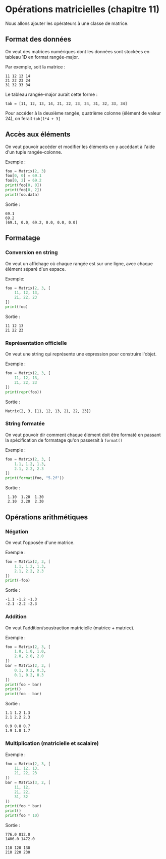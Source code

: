# Opérations matricielles (chapitre 11)

Nous allons ajouter les opérateurs à une classe de matrice.

## Format des données

On veut des matrices numériques dont les données sont stockées en tableau 1D en format rangée-major.

Par exemple, soit la matrice :
```
11 12 13 14
21 22 23 24
31 32 33 34
```
Le tableau rangée-major aurait cette forme :
```
tab = [11, 12, 13, 14, 21, 22, 23, 24, 31, 32, 33, 34]
```
Pour accéder à la deuxième rangée, quatrième colonne (élément de valeur 24), on ferait `tab[1*4 + 3]`

## Accès aux éléments

On veut pouvoir accéder et modifier les éléments en y accédant à l'aide d'un tuple rangée-colonne.

Exemple :
```python
foo = Matrix(2, 3)
foo[0, 0] = 69.1
foo[0, 2] = 69.2
print(foo[0, 0])
print(foo[0, 2])
print(foo.data)
```

Sortie :
```
69.1
69.2
[69.1, 0.0, 69.2, 0.0, 0.0, 0.0]
```

## Formatage

### Conversion en string
On veut un affichage où chaque rangée est sur une ligne, avec chaque élément séparé d'un espace.

Exemple:
```python
foo = Matrix(2, 3, [
	11, 12, 13,
	21, 22, 23
])
print(foo)
```

Sortie :
```
11 12 13
21 22 23
```

### Représentation officielle

On veut une string qui représente une expression pour construire l'objet.

Exemple :
```python
foo = Matrix(2, 3, [
	11, 12, 13,
	21, 22, 23
])
print(repr(foo))
```

Sortie :
```
Matrix(2, 3, [11, 12, 13, 21, 22, 23])
```

### String formatée

On veut pouvoir dir comment chaque élément doit être formaté en passant la spécification de formatage qu'on passerait à `format()`

Exemple :
```python
foo = Matrix(2, 3, [
	1.1, 1.2, 1.3,
	2.1, 2.2, 2.3
])
print(format(foo, "5.2f"))
```

Sortie :
```
 1.10  1.20  1.30
 2.10  2.20  2.30
```

## Opérations arithmétiques

### Négation

On veut l'opposée d'une matrice.

Exemple :
```python
foo = Matrix(2, 3, [
	1.1, 1.2, 1.3,
	2.1, 2.2, 2.3
])
print(-foo)
```

Sortie :
```
-1.1 -1.2 -1.3
-2.1 -2.2 -2.3
```
### Addition

On veut l'addition/soustraction matricielle (matrice + matrice).

Exemple :
```python
foo = Matrix(2, 3, [
	1.0, 1.0, 1.0,
	2.0, 2.0, 2.0
])
bar = Matrix(2, 3, [
	0.1, 0.2, 0.3,
	0.1, 0.2, 0.3
])
print(foo + bar)
print()
print(foo - bar)
```

Sortie :
```
1.1 1.2 1.3
2.1 2.2 2.3

0.9 0.8 0.7
1.9 1.8 1.7
```

### Multiplication (matricielle et scalaire)


Exemple :
```python
foo = Matrix(2, 3, [
	11, 12, 13,
	21, 22, 23
])
bar = Matrix(3, 2, [
	11, 12,
	21, 22,
	31, 32
])
print(foo * bar)
print()
print(foo * 10)
```

Sortie :
```
776.0 812.0
1406.0 1472.0

110 120 130
210 220 230
```

